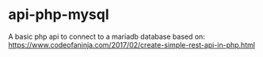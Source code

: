 # api-php-mysql
A basic php api to connect to a mariadb database
based on: https://www.codeofaninja.com/2017/02/create-simple-rest-api-in-php.html
